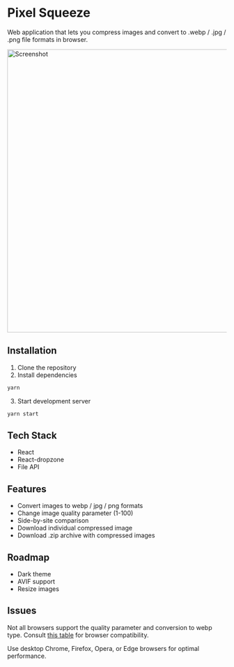 # Pixel Squeeze

Web application that lets you compress images and convert to .webp / .jpg / .png file formats in browser.

<img src="https://i.imgur.com/4ddCEpg.png" alt="Screenshot" width="650">

## Installation

1. Clone the repository
2. Install dependencies

```bash
yarn
```

3. Start development server

```bash
yarn start
```

## Tech Stack

- React
- React-dropzone
- File API

## Features

- Convert images to webp / jpg / png formats
- Change image quality parameter (1-100)
- Side-by-site comparison
- Download individual compressed image
- Download .zip archive with compressed images

## Roadmap

- Dark theme
- AVIF support
- Resize images

## Issues

Not all browsers support the quality parameter and conversion to webp type. Consult [this table](https://developer.mozilla.org/en-US/docs/Web/API/HTMLCanvasElement/toBlob#browser_compatibility) for browser compatibility.

Use desktop Chrome, Firefox, Opera, or Edge browsers for optimal performance.
